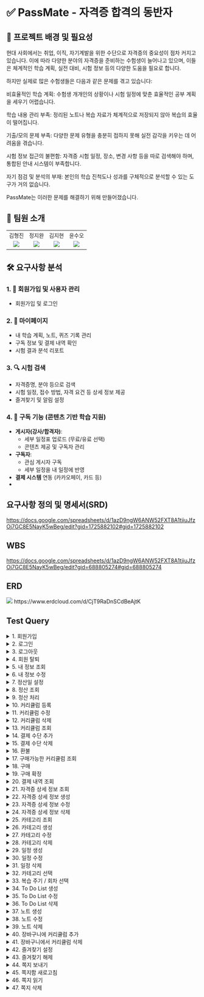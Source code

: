# ✅ PassMate - 자격증 합격의 동반자

## 📌 프로젝트 배경 및 필요성
현대 사회에서는 취업, 이직, 자기계발을 위한 수단으로 자격증의 중요성이 점차 커지고 있습니다. 이에 따라 다양한 분야의 자격증을 준비하는 수험생이 늘어나고 있으며, 이들은 체계적인 학습 계획, 실전 대비, 시험 정보 등의 다양한 도움을 필요로 합니다.

하지만 실제로 많은 수험생들은 다음과 같은 문제를 겪고 있습니다:

비효율적인 학습 계획: 수험생 개개인의 상황이나 시험 일정에 맞춘 효율적인 공부 계획을 세우기 어렵습니다.

학습 내용 관리 부족: 정리된 노트나 복습 자료가 체계적으로 저장되지 않아 복습의 효율이 떨어집니다.

기출/모의 문제 부족: 다양한 문제 유형을 충분히 접하지 못해 실전 감각을 키우는 데 어려움을 겪습니다.

시험 정보 접근의 불편함: 자격증 시험 일정, 장소, 변경 사항 등을 따로 검색해야 하며, 통합된 안내 시스템이 부족합니다.

자기 점검 및 분석의 부재: 본인의 학습 진척도나 성과를 구체적으로 분석할 수 있는 도구가 거의 없습니다.

PassMate는 이러한 문제를 해결하기 위해 만들어졌습니다.

## 👥 팀원 소개
<table>
    <tr>
    <td align="center"> 김형진</td>
    <td align="center"> 정지완</td>
    <td align="center"> 김지현</td>
    <td align="center"> 윤수오</td>
  </tr>
  <tr>
    <td align="center"><a href="https://github.com/JeaPple" target="_blank"><img src="https://img.shields.io/badge/GitHub-181717?style=flat-square&logo=github&logoColor=white"/></a>
    </td>
    <td align="center"><a href="https://github.com/FOJF" target="_blank"><img src="https://img.shields.io/badge/GitHub-181717?style=flat-square&logo=github&logoColor=white"/></a>
    </td>
    <td align="center"><a href="https://github.com/Jihyeon0804" target="_blank"><img src="https://img.shields.io/badge/GitHub-181717?style=flat-square&logo=github&logoColor=white"/></a> 
    </td>
    <td align="center"><a href="https://github.com/SuOhYoon" target="_blank"><img src="https://img.shields.io/badge/GitHub-181717?style=flat-square&logo=github&logoColor=white"/></a>
    </td>
  </tr>
</table>

## 🛠 요구사항 분석 

### 1. 👤 회원가입 및 사용자 관리
- 회원가입 및 로그인

### 2. 🙋 마이페이지
- 내 학습 계획, 노트, 퀴즈 기록 관리
- 구독 정보 및 결제 내역 확인
- 시험 결과 분석 리포트

### 3. 🔍 시험 검색
- 자격증명, 분야 등으로 검색
- 시험 일정, 접수 방법, 자격 요건 등 상세 정보 제공
- 즐겨찾기 및 알림 설정

### 4. 🔔 구독 기능 (콘텐츠 기반 학습 지원)
- **게시자(강사/합격자)**:
  - 세부 일정표 업로드 (무료/유료 선택)
  - 콘텐츠 제공 및 구독자 관리
- **구독자**:
  - 관심 게시자 구독
  - 세부 일정을 내 일정에 반영
- **결제 시스템** 연동 (카카오페이, 카드 등)
- 
## 요구사항 정의 및 명세서(SRD)
https://docs.google.com/spreadsheets/d/1azD9ngW6ANW52FXT8A1tjiuJfzOj7GC8E5NayK5wBeg/edit?gid=1725882102#gid=1725882102
## WBS
https://docs.google.com/spreadsheets/d/1azD9ngW6ANW52FXT8A1tjiuJfzOj7GC8E5NayK5wBeg/edit?gid=688805274#gid=688805274
## ERD
<img src="https://github.com/user-attachments/assets/6542dcdf-0ea8-4090-bc7c-f7163ef0e6c4">
https://www.erdcloud.com/d/CjT9RaDnSCdBeAjtK

## Test Query
<details>
  <summary>1. 회원가입</summary>
</details>
<details>
  <summary>2. 로그인</summary>
</details>
<details>
  <summary>3. 로그아웃</summary>
</details>
<details>
  <summary>4. 회원 탈퇴</summary>
</details>
<details>
  <summary>5. 내 정보 조회</summary>
    <img width=700 src="https://github.com/user-attachments/assets/1f33cedf-ad52-41cd-be79-e0b0fa2f9221">
    <img width=800 src="https://github.com/user-attachments/assets/83284145-b9e6-4514-b7dd-5f24d06c5b13">
</details>
<details>
  <summary>6. 내 정보 수정</summary>
    <img width=700 src="https://github.com/user-attachments/assets/3364f673-022a-48c9-beef-9561510e14b3">
    <img width=800 src="https://github.com/user-attachments/assets/67a54979-78a2-4570-b554-3105f775fb97">
</details>
<details>
  <summary>7. 정산일 설정</summary>
    <img width=800 src="https://github.com/user-attachments/assets/7c3e03fa-0711-4828-9051-c73b41090178">
    <img width=800 src="https://github.com/user-attachments/assets/75430c4c-f2a6-40c4-a540-93bec6151d75">
</details>
<details>
  <summary>8. 정산 조회</summary>
    <img width=800 src="https://github.com/user-attachments/assets/76427e65-de72-41e5-9efb-3caba149b8e2">
    <img width=800 src="https://github.com/user-attachments/assets/3cbd738e-9c88-4d09-bed5-1893f9113fe7">
</details>
<details>
  <summary>9. 정산 처리</summary>
    <img width=800 src="https://github.com/user-attachments/assets/d0f75016-1415-4d92-8c1e-38734dd3127b">
    <img width=800 src="https://github.com/user-attachments/assets/07692d63-9a11-4a74-9e82-b9e2f96408c8">
</details>
<details>
  <summary>10. 커리큘럼 등록</summary>
  <img width=1050 src="https://github.com/user-attachments/assets/89123429-849b-48c0-bb0f-74e76b52bc9e">  
</details>
<details>
  <summary>11. 커리큘럼 수정</summary>
  <img width=1050 src="https://github.com/user-attachments/assets/e4d900fe-6002-46da-8218-0746e735a7ea">  
</details>
<details>
  <summary>12. 커리큘럼 삭제</summary>
  <img width=1050 src="https://github.com/user-attachments/assets/a3789f59-59f5-49ed-bcbf-c9c2ad61d014">  
</details>
<details>
  <summary>13. 커리큘럼 조회</summary>
  <img width=1050 src="https://github.com/user-attachments/assets/c193ac66-2167-4cb9-8c77-d062181f9c0f">  
</details>
<details>
  <summary>14. 결제 수단 추가</summary>
  <img src="images/payment/1_결제 수단 추가.png">
</details>
<details>
  <summary>15. 결제 수단 삭제</summary>
  <img src="images/payment/2_결제 수단 삭제.png">
</details>
<details>
  <summary>16. 환불</summary>
  <br>구매내역 조회 (환불 가능 여부 포함)
  <br><img src="images/payment/3_환불가능여부 포함한 구매내역 조회.png">
  <br>환불처리
  <br><img src="images/payment/3_환불처리.png">
</details>
<details>
  <summary>17. 구매가능한 커리큘럼 조회</summary>
  <img src="images/payment/4_구매가능한커리큘럼조회.png">
</details>
<details>
  <summary>18. 구매</summary>
  <img src="images/payment/5_구매.png">
</details>
<details>
  <summary>19. 구매 확정</summary>
  <br>자동 구매 확정 처리 전
  <br><img src="images/payment/6_자동 구매 확정 처리 전.png">
  <br>자동 구매 확정 처리 후
  <br> <img src="images/payment/6_자동 구매 확정 처리 후.png">
  <br>수동 구매 확정 처리 후
  <br> <img src="images/payment/6_수동 구매 확정 처리 후.png">
</details>
<details>
  <summary>20. 결제 내역 조회</summary>
  <img src="images/payment/7_결제 내역 조회.png">
</details>
<details>
  <summary>21. 자격증 상세 정보 조회</summary>
  <img width="1050" alt="Image" src="https://github.com/user-attachments/assets/1e025b24-89b8-4f2a-8d63-48db3acc54ff" />
</details>
<details>
  <summary>22. 자격증 상세 정보 생성</summary>
  <img width="1050" alt="Image" src="https://github.com/user-attachments/assets/aa0b4308-8f43-4a77-9003-1f313cab1811" />
</details>
<details>
  <summary>23. 자격증 상세 정보 수정</summary>
  <img width="1050" alt="Image" src="https://github.com/user-attachments/assets/43ec2d01-4a17-4e14-8366-ea428dee7ddd" />
  <img width="1050" alt="Image" src="https://github.com/user-attachments/assets/5d56f7cd-ca0d-4ce1-ba4a-4f28b7de00c6" />
  <img width="1050" alt="Image" src="https://github.com/user-attachments/assets/dac157eb-6e2e-414c-b758-d5979bab9805" />
</details>
<details>
  <summary>24. 자격증 상세 정보 삭제</summary>
  <img width="1050" alt="Image" src="https://github.com/user-attachments/assets/224b7904-9d72-478f-bfcc-19a957828165" />
</details>
<details>
  <summary>25. 카테고리 조회</summary>
    <img width="1050" alt="Image" src="https://github.com/user-attachments/assets/d146fc08-ee53-4840-b1d7-8053e5bb9695" />
</details>
<details>
  <summary>26. 카테고리 생성</summary>
    <img width="1050" alt="Image" src="https://github.com/user-attachments/assets/e72f66bc-80c4-4521-a0fe-5e12cb1f1327" />
</details>
<details>
  <summary>27. 카테고리 수정</summary>
    <img width="1050" alt="Image" src="https://github.com/user-attachments/assets/2d7ee1da-b215-431d-b0f6-1b647fbb9d4e" />
</details>
<details>
  <summary>28. 카테고리 삭제</summary>
    <img width="1050" alt="Image" src="https://github.com/user-attachments/assets/26f8eace-62b2-422d-b016-8e6f1b7c2ac6" />
</details>
<details>
  <summary>29. 일정 생성</summary>
    <img width="765" alt="일정 생성" src="https://github.com/user-attachments/assets/e616b3e3-dca6-4da9-b3e2-3d67bccb671d" />
    <img width="1226" alt="일정 등록 프로시저" src="https://github.com/user-attachments/assets/98ebe52e-50a9-414a-8670-d690d60b1a40" />
</details>
<details>
  <summary>30. 일정 수정</summary>
    <img width="627" alt="일정 수정" src="https://github.com/user-attachments/assets/e788603e-ca61-452e-80ca-364d442cb8a3" />
</details>
<details>
  <summary>31. 일정 삭제</summary>
    <img width="522" alt="일정 삭제" src="https://github.com/user-attachments/assets/bca8c057-7142-4356-a745-012fa4470dd8" />
</details>
<details>
  <summary>32. 카테고리 선택</summary>
    <img width="797" alt="카테고리 상세 추가" src="https://github.com/user-attachments/assets/b4bf4536-4997-4fa8-aaee-2e74ec257073" />
</details>
<details>
  <summary>33. 복습 주기 / 회차 선택</summary>
    <img width="691" alt="복습 주기 등록" src="https://github.com/user-attachments/assets/957e2ab2-e7f3-4f99-b3c9-db58193e6d17" />
</details>
<details>
  <summary>34. To Do List 생성</summary>
    <img width="564" alt="할일 등록" src="https://github.com/user-attachments/assets/275bc846-55a0-497c-a9fc-91d3ce648e03" />
</details>
<details>
  <summary>35. To Do List 수정</summary>
</details>
<details>
  <summary>36. To Do List 삭제</summary>
</details>
<details>
  <summary>37. 노트 생성</summary>
</details>
<details>
  <summary>38. 노트 수정</summary>
</details>
<details>
  <summary>39. 노트 삭제</summary>
</details>
<details>
  <summary>40. 장바구니에 커리큘럼 추가</summary>
  <img width=1050 src="https://github.com/user-attachments/assets/3dc350ea-c8f5-4eb7-8e9d-63915d5cbf5e">  
</details>
<details>
  <summary>41. 장바구니에서 커리큘럼 삭제</summary>
  <img width=1050 src="https://github.com/user-attachments/assets/86b78e73-ef83-4d3e-850e-40c2abebe9c9">  
</details>
<details>
  <summary>42. 즐겨찾기 설정</summary>
    <img width=800 src="https://github.com/user-attachments/assets/576b05ae-e430-4255-84e0-6f68195263aa">
    <img width=800 src="https://github.com/user-attachments/assets/b5ad1452-1de1-448a-a1cc-31ec2a7a2d47">
</details>
<details>
  <summary>43. 즐겨찾기 해제</summary>
    <img width=800 src="https://github.com/user-attachments/assets/c15424a1-aa57-4f47-a4a1-cca1443e1fe0">
    <img width=800 src="https://github.com/user-attachments/assets/65fc9219-b538-4086-8751-2aff804ed6ed">
</details>
<details>
  <summary>44. 쪽지 보내기</summary>
    <img width=800 src="https://github.com/user-attachments/assets/ff059368-6602-48e8-af0b-13496783c9ca">
    <img width=800 src="https://github.com/user-attachments/assets/f7ebb20c-586b-4830-97f4-6900ce7a3d1e">
</details>
<details>
  <summary>45. 쪽지함 새로고침</summary>
    <img width=800 src="https://github.com/user-attachments/assets/a8cc9c0e-415e-41e7-acd1-5e669d73362b">
    <img width=800 src="https://github.com/user-attachments/assets/9eeadf8a-abac-4cde-9b00-6908258cb93d">
</details>
<details>
  <summary>46. 쪽지 읽기</summary>
    <img width=800 src="https://github.com/user-attachments/assets/208d709b-d868-4eea-8c67-23b46049267e">
    <img width=800 src="https://github.com/user-attachments/assets/e9b2df96-679f-444a-9385-56acc6cb9b6c">
</details>
<details>
  <summary>47. 쪽지 삭제</summary>
    <img width=700 src="https://github.com/user-attachments/assets/09e4377c-40f5-4ddf-8dec-0273d22d87cf">
    <img width=800 src="https://github.com/user-attachments/assets/1a6bc304-f82e-4577-b400-295b336075f2">
</details>
